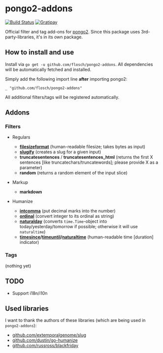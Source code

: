 # pongo2-addons

[![Build Status](https://travis-ci.org/flosch/pongo2-addons.svg?branch=master)](https://travis-ci.org/flosch/pongo2-addons)
[![Gratipay](http://img.shields.io/badge/gratipay-support%20pongo-brightgreen.svg)](https://gratipay.com/flosch/)

Official filter and tag add-ons for [pongo2](https://github.com/flosch/pongo2). Since this package uses
3rd-party-libraries, it's in its own package.

## How to install and use

Install via `go get -u github.com/flosch/pongo2-addons`. All dependencies will be automatically fetched and installed.

Simply add the following import line **after** importing pongo2:

    _ "github.com/flosch/pongo2-addons"

All additional filters/tags will be registered automatically.

## Addons

### Filters

  - Regulars
     - **[filesizeformat](https://docs.djangoproject.com/en/dev/ref/templates/builtins/#filesizeformat)** (human-readable filesize; takes bytes as input)
     - **[slugify](https://docs.djangoproject.com/en/dev/ref/templates/builtins/#slugify)** (creates a slug for a given input)
     - **truncatesentences** / **truncatesentences_html** (returns the first X sentences [like truncatechars/truncatewords]; please provide X as a parameter)
     - **random** (returns a random element of the input slice)

  - Markup
     - **markdown**

  - Humanize
     - **[intcomma](https://docs.djangoproject.com/en/dev/ref/contrib/humanize/#intcomma)** (put decimal marks into the number)
     - **[ordinal](https://docs.djangoproject.com/en/dev/ref/contrib/humanize/#ordinal)** (convert integer to its ordinal as string)
     - **[naturalday](https://docs.djangoproject.com/en/dev/ref/contrib/humanize/#naturalday)** (converts `time.Time`-object into today/yesterday/tomorrow if possible; otherwise it will use `naturaltime`)
     - **[timesince](https://docs.djangoproject.com/en/dev/ref/templates/builtins/#timesince)/[timeuntil](https://docs.djangoproject.com/en/1.6/ref/templates/builtins/#timeuntil)/[naturaltime](https://docs.djangoproject.com/en/dev/ref/contrib/humanize/#naturaltime)** (human-readable time [duration] indicator)

### Tags

(nothing yet)

## TODO

 - Support i18n/i10n

## Used libraries

I want to thank the authors of these libraries (which are being used in `pongo2-addons`):

 * [github.com/extemporalgenome/slug](https://github.com/extemporalgenome/slug)
 * [github.com/dustin/go-humanize](https://github.com/dustin/go-humanize)
 * [github.com/russross/blackfriday](https://github.com/russross/blackfriday)
